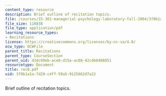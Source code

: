 ```yaml
---
content_type: resource
description: Brief outline of recitation topics.
file: /courses/15-301-managerial-psychology-laboratory-fall-2004/3f0b1a1a7d29c4ff59a59125662d7a22_rec8.pdf
file_size: 116038
file_type: application/pdf
learning_resource_types:
- Recitations
license: https://creativecommons.org/licenses/by-nc-sa/4.0/
ocw_type: OCWFile
parent_title: Recitations
parent_type: CourseSection
parent_uid: 43dc99eb-ace8-d15a-ac08-42c4b0488851
resourcetype: Document
title: rec8.pdf
uid: 3f0b1a1a-7d29-c4ff-59a5-9125662d7a22
---
```

Brief outline of recitation topics.